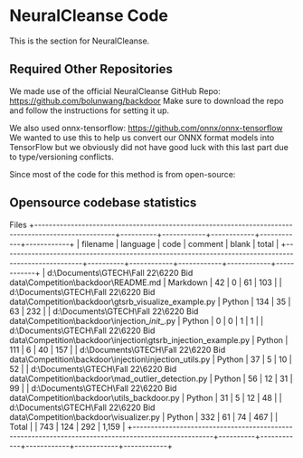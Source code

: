 # NeuralCleanse Code
This is the section for NeuralCleanse. 

## Required Other Repositories
We made use of the official NeuralCleanse GitHub Repo: https://github.com/bolunwang/backdoor 
Make sure to download the repo and follow the instructions for setting it up.

We also used onnx-tensorflow: https://github.com/onnx/onnx-tensorflow 
We wanted to use this to help us convert our ONNX format models into TensorFlow but we obviously did not have good luck with this last part due to type/versioning conflicts.


Since most of the code for this method is from open-source: 


## Opensource codebase statistics
Files
+----------------------------------------------------------------------------------------------------+----------+------------+------------+------------+------------+
| filename                                                                                           | language | code       | comment    | blank      | total      |
+----------------------------------------------------------------------------------------------------+----------+------------+------------+------------+------------+
| d:\Documents\GTECH\Fall 22\6220 Bid data\Competition\backdoor\README.md                            | Markdown |         42 |          0 |         61 |        103 |
| d:\Documents\GTECH\Fall 22\6220 Bid data\Competition\backdoor\gtsrb_visualize_example.py           | Python   |        134 |         35 |         63 |        232 |
| d:\Documents\GTECH\Fall 22\6220 Bid data\Competition\backdoor\injection\__init__.py                | Python   |          0 |          0 |          1 |          1 |
| d:\Documents\GTECH\Fall 22\6220 Bid data\Competition\backdoor\injection\gtsrb_injection_example.py | Python   |        111 |          6 |         40 |        157 |
| d:\Documents\GTECH\Fall 22\6220 Bid data\Competition\backdoor\injection\injection_utils.py         | Python   |         37 |          5 |         10 |         52 |
| d:\Documents\GTECH\Fall 22\6220 Bid data\Competition\backdoor\mad_outlier_detection.py             | Python   |         56 |         12 |         31 |         99 |
| d:\Documents\GTECH\Fall 22\6220 Bid data\Competition\backdoor\utils_backdoor.py                    | Python   |         31 |          5 |         12 |         48 |
| d:\Documents\GTECH\Fall 22\6220 Bid data\Competition\backdoor\visualizer.py                        | Python   |        332 |         61 |         74 |        467 |
| Total                                                                                              |          |        743 |        124 |        292 |      1,159 |
+----------------------------------------------------------------------------------------------------+----------+------------+------------+------------+------------+
####
